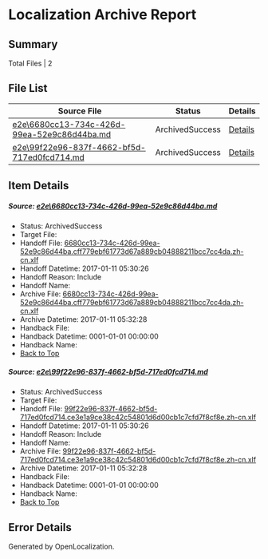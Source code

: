 # <a name='report-top'></a> Localization Archive Report

## Summary
 Total Files | 2

## File List
 Source File | Status | Details 
 ----------- | ------ | ------- 
 [e2e\6680cc13-734c-426d-99ea-52e9c86d44ba.md](https://github.com/OpenLocalizationTestOrg/ol-test0/blob/27d1def445cb9aae7999a6da4e8a485bef3adfe1/e2e/6680cc13-734c-426d-99ea-52e9c86d44ba.md) | ArchivedSuccess | [Details](#0753ec4b0efc4a88162d9ba13b7861b647a208f01)
 [e2e\99f22e96-837f-4662-bf5d-717ed0fcd714.md](https://github.com/OpenLocalizationTestOrg/ol-test0/blob/27d1def445cb9aae7999a6da4e8a485bef3adfe1/e2e/99f22e96-837f-4662-bf5d-717ed0fcd714.md) | ArchivedSuccess | [Details](#dcaa77012ba407d7d3d235af4b88bc40820e7fe32)

## Item Details
##### <a name='0753ec4b0efc4a88162d9ba13b7861b647a208f01'></a> Source: [e2e\6680cc13-734c-426d-99ea-52e9c86d44ba.md](https://github.com/OpenLocalizationTestOrg/ol-test0/blob/27d1def445cb9aae7999a6da4e8a485bef3adfe1/e2e/6680cc13-734c-426d-99ea-52e9c86d44ba.md)
* Status: ArchivedSuccess
* Target File: 
* Handoff File: [6680cc13-734c-426d-99ea-52e9c86d44ba.cff779ebf61773d67a889cb04888211bcc7cc4da.zh-cn.xlf](https://github.com/OpenLocalizationTestOrg/ol-test0-handoff/blob/20453d488d63252e78a47dcb6df7c6d05fa2bec6/ol-handoff/OpenLocalizationTestOrg/ol-test0-zhcn/shujia/ht/6680cc13-734c-426d-99ea-52e9c86d44ba.cff779ebf61773d67a889cb04888211bcc7cc4da.zh-cn.xlf)
* Handoff Datetime: 2017-01-11 05:30:26
* Handoff Reason: Include
* Handoff Name: 
* Archive File: [6680cc13-734c-426d-99ea-52e9c86d44ba.cff779ebf61773d67a889cb04888211bcc7cc4da.zh-cn.xlf](https://github.com/OpenLocalizationTestOrg/ol-test0-handoff/blob/25d24cc566cc35324d962deca50fa190239c548f/ol-archive/OpenLocalizationTestOrg/ol-test0-zhcn/shujia/ht/6680cc13-734c-426d-99ea-52e9c86d44ba.cff779ebf61773d67a889cb04888211bcc7cc4da.zh-cn.xlf)
* Archive Datetime: 2017-01-11 05:32:28
* Handback File: 
* Handback Datetime: 0001-01-01 00:00:00
* Handback Name: 
* [Back to Top](#report-top)

##### <a name='dcaa77012ba407d7d3d235af4b88bc40820e7fe32'></a> Source: [e2e\99f22e96-837f-4662-bf5d-717ed0fcd714.md](https://github.com/OpenLocalizationTestOrg/ol-test0/blob/27d1def445cb9aae7999a6da4e8a485bef3adfe1/e2e/99f22e96-837f-4662-bf5d-717ed0fcd714.md)
* Status: ArchivedSuccess
* Target File: 
* Handoff File: [99f22e96-837f-4662-bf5d-717ed0fcd714.ce3e1a9ce38c42c54801d6d00cb1c7cfd7f8cf8e.zh-cn.xlf](https://github.com/OpenLocalizationTestOrg/ol-test0-handoff/blob/20453d488d63252e78a47dcb6df7c6d05fa2bec6/ol-handoff/OpenLocalizationTestOrg/ol-test0-zhcn/shujia/ht/99f22e96-837f-4662-bf5d-717ed0fcd714.ce3e1a9ce38c42c54801d6d00cb1c7cfd7f8cf8e.zh-cn.xlf)
* Handoff Datetime: 2017-01-11 05:30:26
* Handoff Reason: Include
* Handoff Name: 
* Archive File: [99f22e96-837f-4662-bf5d-717ed0fcd714.ce3e1a9ce38c42c54801d6d00cb1c7cfd7f8cf8e.zh-cn.xlf](https://github.com/OpenLocalizationTestOrg/ol-test0-handoff/blob/25d24cc566cc35324d962deca50fa190239c548f/ol-archive/OpenLocalizationTestOrg/ol-test0-zhcn/shujia/ht/99f22e96-837f-4662-bf5d-717ed0fcd714.ce3e1a9ce38c42c54801d6d00cb1c7cfd7f8cf8e.zh-cn.xlf)
* Archive Datetime: 2017-01-11 05:32:28
* Handback File: 
* Handback Datetime: 0001-01-01 00:00:00
* Handback Name: 
* [Back to Top](#report-top)


## Error Details

Generated by OpenLocalization.
